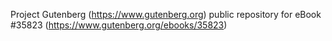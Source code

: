Project Gutenberg (https://www.gutenberg.org) public repository for eBook #35823 (https://www.gutenberg.org/ebooks/35823)
